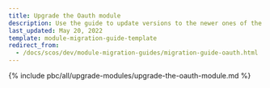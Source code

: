 ```yaml
---
title: Upgrade the Oauth module
description: Use the guide to update versions to the newer ones of the Oauth module.
last_updated: May 20, 2022
template: module-migration-guide-template
redirect_from:
  - /docs/scos/dev/module-migration-guides/migration-guide-oauth.html
---
```


{% include pbc/all/upgrade-modules/upgrade-the-oauth-module.md %} <!-- To edit, see /_includes/pbc/all/upgrade-modules/upgrade-the-oauth-module.md -->

